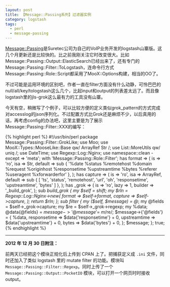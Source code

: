 ```yaml
---
layout: post
title: 【Message::Passing系列】过滤器实例
category: logstash
tags:
  - perl
  - message-passing
---
```


[Message::Passing](http://github.com/suretec)是Suretec公司为自己的VoIP业务开发的logstash山寨版。这几个月更新还是比较快的。比之前我刚关注它时改变很大。比如Message::Passing::Output::ElasticSearch已经出来了，还有专门的Message::Passing::Filter::ToLogstash，连命令行方式Message::Passing::Role::Script都采用了MooX::Options构建，相当的OO了。

不过可能是运用环境的区别吧，作者一直在filter方面没有什么动静，可怜巴巴的null/all/key/tologstash这么几个，比起input和output的列表差太远了。而且像logstash里的jls-grok这么最有力的工具没有山寨。

今天有空，稍微写了个例子，可以比较方便的定义类似grok_pattern的方式完成对accesslog的json序列化。不过配置方式比Grok还是麻烦不少，以后真用的话，再考虑config的办法吧，这里主要是为了展示Message::Passing::Filter::XXX的编写：

{% highlight perl %}
    #!/usr/bin/perl
    package Message::Passing::Filter::GrokLike;
    use Moo;
    use MooX::Types::MooseLike::Base qw/ ArrayRef Str /;
    use List::MoreUtils qw/ uniq /;
    use DateTime;
    use Regexp::Log::Nginx;
    use namespace::clean -except => 'meta';
    with 'Message::Passing::Role::Filter';
    has format => (
        is => 'ro',
        isa => Str,
        default => sub { '%date %status %remotehost %domain %request %originhost %responsetime %upstreamtime %bytes %referer %useragent %xforwarderfor' },
    );
    has capture => (
        is => 'ro',
        isa => ArrayRef,
        default => sub { [ 'ts', 'status', 'remotehost', 'url', 'oh', 'responsetime', 'upstreamtime', 'bytes' ] },
    );
    has _grok => (
        is => 'ro',
        lazy => 1,
        builder => '_build_grok',
    );
    sub _build_grok {
        my $self = shift;
        my $rln = Regexp::Log::Nginx->new(
            format  => $self->format,
            capture => $self->capture,
        );
        return $rln;
    };
    sub filter {
        my ($self, $message) = @_;
        my @fields = $self->_grok->capture;
        my $re = $self->_grok->regexp;
        my %data;
        @data{@fields} = $message->{'@message'} =~ m/$re/;
        $message->{'@fields'} = {
            %data,
            responsetime => $data{'responsetime'} + 0,
            upstreamtime => $data{'upstreamtime'} + 0,
            bytes        => $data{'bytes'}        + 0,
        };
        $message;
    };
    true;
{% endhighlight %}

--------------

__2012 年 12 月 30 日附注：__

前两天已经把这个模块正规化后上传到 CPAN 上了。把捕获定义成 `.ini` 文件，同时还加入了类似 logstash 里的 mutate filter 的功能。模块叫 `Message::Passing::Filter::Regexp`。同时上传了一个 `Message::Passing::Output::PocketIO` 模块，可以打开一个网页时时接收output。
